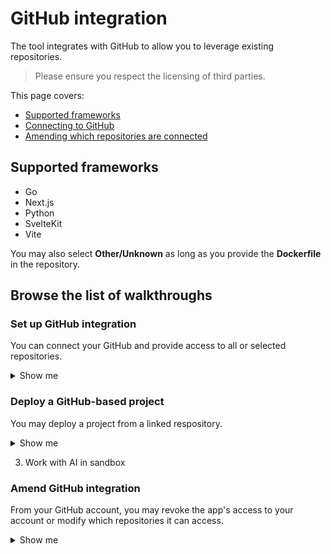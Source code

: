 # GitHub integration

The tool integrates with GitHub to allow you to leverage existing repositories.

> Please ensure you respect the licensing of third parties.

This page covers: 

- [Supported frameworks](#supported-frameworks) 
- [Connecting to GitHub](#set-up-github-integration)
- [Amending which repositories are connected](#amend-github-integration)

## Supported frameworks

- Go
- Next.js
- Python
- SvelteKit
- Vite

You may also select **Other/Unknown** as long as you provide the **Dockerfile** in the repository.

## Browse the list of walkthroughs

### Set up GitHub integration

You can connect your GitHub and provide access to all or selected repositories.

<details>
  <summary>Show me</summary>

1. Logged into the app, click on **New Project**.
2. Click on **Import Github Repository**.
3. Decide between **All repositories** and **Only select repositories**.
4. If selecting, choose the relevant repos (you can always configure the access from GitHub again later).
5. Click on **Install**.
6. Verify according to your GitHub verification method.

> You may need to re-login if this issue was not fixed yet!

![](../../Static/Gifs/autogen-all-repos-connect.gif)

</details>

### Deploy a GitHub-based project

You may deploy a project from a linked respository.

<details>
  <summary>Show me</summary>

1. Logged into the app, click on **New Project**.
2. Choose the relevant repo.
3. Click on **Install**.

> You may need to re-login if this issue was not fixed yet!

![](../../Static/Gifs/autogen-all-repos-connect.gif)

</details>

3. Work with AI in sandbox

<!-- todo -->

### Amend GitHub integration

From your GitHub account, you may revoke the app's access to your account or modify which repositories it can access.

<details>
  <summary>Show me</summary>

1. Logged into your GitHub > Your profile pic > Settings → [Integrations] Applications.
2. Select the tab **Installed GitHub Apps** > NodeOps Build0 > click Configure
3. You may:
- Suspend your installation: click **Suspend**
- Uninstall the app: click **Uninstall**
- Curate the repository access list

![Uninstall app](./Static/Gifs/disconnect-autogen-app.gif)

</details>


